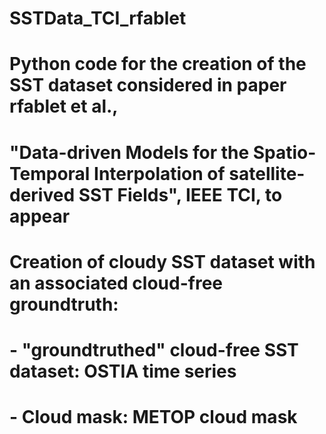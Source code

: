 # SSTData_TCI_rfablet
# Python code for the creation of the SST dataset considered in paper rfablet et al., 
# "Data-driven Models for the Spatio-Temporal Interpolation of satellite-derived SST Fields", IEEE TCI, to appear
#
# Creation of cloudy SST dataset with an associated cloud-free groundtruth: 
#     - "groundtruthed" cloud-free SST dataset: OSTIA time series
#      - Cloud mask: METOP cloud mask
